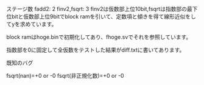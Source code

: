 ステージ数
fadd2: 2
finv2,fsqrt: 3
finv2は仮数部上位10bit,fsqrtは指数部の最下位bitと仮数部上位9bitでblock ramを引いて、定数項と傾きを得て線形近似をしてyを求めています。

block ramはhoge.binで初期化してあり、fhoge.svでそれを参照しています。

指数部を0に固定して全仮数をテストした結果がdiff.txtに書いてあります。



既知のバグ

fsqrt(nan)=+0 or -0
fsqrt(非正規化数)=+0 or -0
